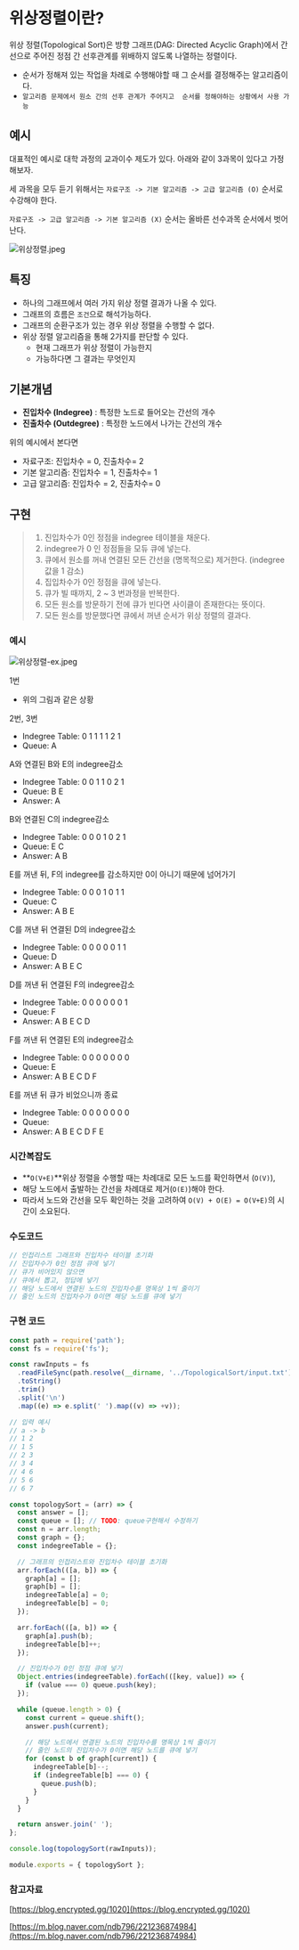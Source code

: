 # 위상정렬이란?

위상 정렬(Topological Sort)은 방향 그래프(DAG: Directed Acyclic Graph)에서 간선으로 주어진 정점 간 선후관계를 위배하지 않도록 나열하는 정렬이다.

- 순서가 정해져 있는 작업을 차례로 수행해야할 때 그 순서를 결정해주는 알고리즘이다.
- `알고리즘 문제에서 원소 간의 선후 관계가 주어지고  순서를 정해야하는 상황에서 사용 가능`

## 예시

대표적인 예시로 대학 과정의 교과이수 제도가 있다. 아래와 같이 3과목이 있다고 가정해보자.

세 과목을 모두 듣기 위해서는 `자료구조 -> 기본 알고리즘 -> 고급 알고리즘 (O)` 순서로 수강해야 한다.

`자료구조 -> 고급 알고리즘 -> 기본 알고리즘 (X)` 순서는 올바른 선수과목 순서에서 벗어난다.

![위상정렬.jpeg](%EC%9C%84%EC%83%81%EC%A0%95%EB%A0%AC.jpeg)

## 특징

- 하나의 그래프에서 여러 가지 위상 정렬 결과가 나올 수 있다.
- 그래프의 흐름은 `조건`으로 해석가능하다.
- 그래프의 순환구조가 있는 경우 위상 정렬을 수행할 수 없다.
- 위상 정렬 알고리즘을 통해 2가지를 판단할 수 있다.
  - 현재 그래프가 위상 정렬이 가능한지
  - 가능하다면 그 결과는 무엇인지

## 기본개념

- **진입차수 (Indegree)** : 특정한 노드로 들어오는 간선의 개수
- **진출차수 (Outdegree)** : 특정한 노드에서 나가는 간선의 개수

위의 예시에서 본다면

- 자료구조: 진입차수 = 0, 진출차수= 2
- 기본 알고리즘: 진입차수 = 1, 진출차수= 1
- 고급 알고리즘: 진입차수 = 2, 진출차수= 0

## 구현

> 1. 진입차수가 0인 정점을 indegree 테이블을 채운다.
> 2. indegree가 0 인 정점들을 모듀 큐에 넣는다.
> 3. 큐에서 원소를 꺼내 연결된 모든 간선을 (명목적으로) 제거한다. (indegree 값을 1 감소)
> 4. 집입차수가 0인 정점을 큐에 넣는다.
> 5. 큐가 빌 때까지, 2 ~ 3 번과정을 반복한다.
> 6. 모든 원소를 방문하기 전에 큐가 빈다면 사이클이 존재한다는 뜻이다.
> 7. 모든 원소를 방문했다면 큐에서 꺼낸 순서가 위상 정렬의 결과다.

### 예시

![위상정렬-ex.jpeg](%EC%9C%84%EC%83%81%EC%A0%95%EB%A0%AC-ex.jpeg)

1번

- 위의 그림과 같은 상황

2번, 3번

- Indegree Table: 0 1 1 1 1 2 1
- Queue: A

A와 연결된 B와 E의 indegree감소

- Indegree Table: 0 0 1 1 0 2 1
- Queue: B E
- Answer: A

B와 연결된 C의 indegree감소

- Indegree Table: 0 0 0 1 0 2 1
- Queue: E C
- Answer: A B

E를 꺼낸 뒤, F의 indegree를 감소하지만 0이 아니기 때문에 넘어가기

- Indegree Table: 0 0 0 1 0 1 1
- Queue: C
- Answer: A B E

C를 꺼낸 뒤 연결된 D의 indegree감소

- Indegree Table: 0 0 0 0 0 1 1
- Queue: D
- Answer: A B E C

D를 꺼낸 뒤 연결된 F의 indegree감소

- Indegree Table: 0 0 0 0 0 0 1
- Queue: F
- Answer: A B E C D

F를 꺼낸 뒤 연결된 E의 indegree감소

- Indegree Table: 0 0 0 0 0 0 0
- Queue: E
- Answer: A B E C D F

E를 꺼낸 뒤 큐가 비었으니까 종료

- Indegree Table: 0 0 0 0 0 0 0
- Queue:
- Answer: A B E C D F E

### 시간복잡도

- **`O(V+E)`**위상 정렬을 수행할 때는 차례대로 모든 노드를 확인하면서 (`O(V)`),
- 해당 노드에서 출발하는 간선을 차례대로 제거(`O(E)`)해야 한다.
- 따라서 노드와 간선을 모두 확인하는 것을 고려하여 `O(V) + O(E) = O(V+E)`의 시간이 소요된다.

### 수도코드

```jsx
// 인접리스트 그래프와 진입차수 테이블 초기화
// 진입차수가 0인 정점 큐에 넣기
// 큐가 비어있지 않으면
// 큐에서 뽑고, 정답에 넣기
// 해당 노드에서 연결된 노드의 진입차수를 명목상 1씩 줄이기
// 줄인 노드의 진입차수가 0이면 해당 노드를 큐에 넣기
```

### 구현 코드

```jsx
const path = require('path');
const fs = require('fs');

const rawInputs = fs
  .readFileSync(path.resolve(__dirname, '../TopologicalSort/input.txt'))
  .toString()
  .trim()
  .split('\n')
  .map((e) => e.split(' ').map((v) => +v));

// 입력 예시
// a -> b
// 1 2
// 1 5
// 2 3
// 3 4
// 4 6
// 5 6
// 6 7

const topologySort = (arr) => {
  const answer = [];
  const queue = []; // TODO: queue구현해서 수정하기
  const n = arr.length;
  const graph = {};
  const indegreeTable = {};

  // 그래프의 인접리스트와 진입차수 테이블 초기화
  arr.forEach(([a, b]) => {
    graph[a] = [];
    graph[b] = [];
    indegreeTable[a] = 0;
    indegreeTable[b] = 0;
  });

  arr.forEach(([a, b]) => {
    graph[a].push(b);
    indegreeTable[b]++;
  });

  // 진입차수가 0인 정점 큐에 넣기
  Object.entries(indegreeTable).forEach(([key, value]) => {
    if (value === 0) queue.push(key);
  });

  while (queue.length > 0) {
    const current = queue.shift();
    answer.push(current);

    // 해당 노드에서 연결된 노드의 진입차수를 명목상 1씩 줄이기
    // 줄인 노드의 진입차수가 0이면 해당 노드를 큐에 넣기
    for (const b of graph[current]) {
      indegreeTable[b]--;
      if (indegreeTable[b] === 0) {
        queue.push(b);
      }
    }
  }

  return answer.join(' ');
};

console.log(topologySort(rawInputs));

module.exports = { topologySort };
```

### 참고자료

[https://blog.encrypted.gg/1020](https://blog.encrypted.gg/1020)

[https://m.blog.naver.com/ndb796/221236874984](https://m.blog.naver.com/ndb796/221236874984)

